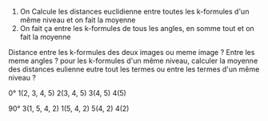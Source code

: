 1. On Calcule les distances euclidienne entre toutes les k-formules d'un même niveau et on fait la moyenne
2. On fait ça entre les k-formules de tous les angles, en somme tout et on fait la moyenne

Distance entre les k-formules des deux images ou meme image ?
Entre les meme angles ?
pour les k-formules d'un même niveau, calculer la moyenne des distances eulienne eutre tout les termes ou entre les termes d'un même niveau ?



0°
    1(2, 3, 4, 5)
    2(3, 4, 5)
    3(4, 5)
    4(5)

90°
    3(1, 5, 4, 2)
    1(5, 4, 2)
    5(4, 2)
    4(2)

